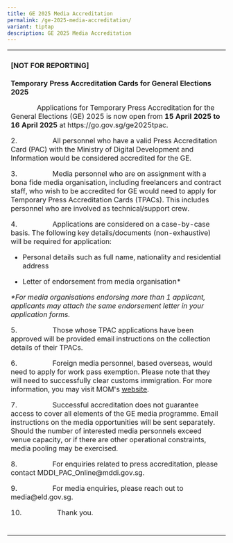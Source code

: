 ```yaml
---
title: GE 2025 Media Accreditation
permalink: /ge-2025-media-accreditation/
variant: tiptap
description: GE 2025 Media Accreditation
---
```

<table style="minWidth: 25px">
<colgroup>
<col>
</colgroup>
<tbody>
<tr>
<td rowspan="1" colspan="1">
<h4><strong>[NOT FOR REPORTING]</strong></h4>
<p></p>
<p><strong>Temporary Press Accreditation Cards for General Elections 2025</strong>
</p>
<p></p>
<p>&nbsp;&nbsp;&nbsp;&nbsp;&nbsp;&nbsp;&nbsp;&nbsp;&nbsp;&nbsp;&nbsp;&nbsp;&nbsp;
Applications for Temporary Press Accreditation for the General Elections
(GE) 2025 is now open from <strong>15 April 2025 to 16 April 2025</strong> at
<a rel="noopener noreferrer nofollow" target="_blank">https://go.gov.sg/ge2025tpac</a>.&nbsp;&nbsp;</p>
<p>2.&nbsp;&nbsp;&nbsp;&nbsp;&nbsp;&nbsp;&nbsp;&nbsp;&nbsp;&nbsp;&nbsp;&nbsp;&nbsp;&nbsp;&nbsp;&nbsp;&nbsp;&nbsp;
All personnel who have a valid Press Accreditation Card (PAC) with the
Ministry of Digital Development and Information would be considered accredited
for the GE.</p>
<p>3.&nbsp;&nbsp;&nbsp;&nbsp;&nbsp;&nbsp;&nbsp;&nbsp;&nbsp;&nbsp;&nbsp;&nbsp;&nbsp;&nbsp;&nbsp;&nbsp;&nbsp;&nbsp;
Media personnel who are on assignment with a bona fide media organisation,
including freelancers and contract staff, who wish to be accredited for
GE would need to apply for Temporary Press Accreditation Cards (TPACs).
This includes personnel who are involved as technical/support crew.</p>
<p>4.&nbsp;&nbsp;&nbsp;&nbsp;&nbsp;&nbsp;&nbsp;&nbsp;&nbsp;&nbsp;&nbsp;&nbsp;&nbsp;&nbsp;&nbsp;&nbsp;&nbsp;&nbsp;
Applications are considered on a case-by-case basis. The following key
details/documents (non-exhaustive) will be required for application:</p>
<ul data-tight="true" class="tight">
<li>
<p>Personal details such as full name, nationality and residential address</p>
</li>
<li>
<p>Letter of endorsement from media organisation*</p>
</li>
</ul>
<p><em>*For media organisations endorsing more than 1 applicant, applicants may attach the same endorsement letter in your application forms.</em>
</p>
<p></p>
<p>5.&nbsp;&nbsp;&nbsp;&nbsp;&nbsp;&nbsp;&nbsp;&nbsp;&nbsp;&nbsp;&nbsp;&nbsp;&nbsp;&nbsp;&nbsp;&nbsp;&nbsp;&nbsp;
Those whose TPAC applications have been approved will be provided email
instructions on the collection details of their TPACs.</p>
<p>6.&nbsp;&nbsp;&nbsp;&nbsp;&nbsp;&nbsp;&nbsp;&nbsp;&nbsp;&nbsp;&nbsp;&nbsp;&nbsp;&nbsp;&nbsp;&nbsp;&nbsp;&nbsp;
Foreign media personnel, based overseas, would need to apply for work pass
exemption. Please note that they will need to successfully clear customs
immigration. For more information, you may visit MOM's <a href="https://www.mom.gov.sg/passes-and-permits/work-pass-exempt-activities" rel="noopener nofollow" target="_blank">website</a>.</p>
<p>7.&nbsp;&nbsp;&nbsp;&nbsp;&nbsp;&nbsp;&nbsp;&nbsp;&nbsp;&nbsp;&nbsp;&nbsp;&nbsp;&nbsp;&nbsp;&nbsp;&nbsp;&nbsp;
Successful accreditation does not guarantee access to cover all elements
of the GE media programme. Email instructions on the media opportunities
will be sent separately. Should the number of interested media personnels
exceed venue capacity, or if there are other operational constraints, media
pooling may be exercised.</p>
<p>8.&nbsp;&nbsp;&nbsp;&nbsp;&nbsp;&nbsp;&nbsp;&nbsp;&nbsp;&nbsp;&nbsp;&nbsp;&nbsp;&nbsp;&nbsp;&nbsp;&nbsp;&nbsp;
For enquiries related to press accreditation, please contact <a rel="noopener noreferrer nofollow" target="_blank">MDDI_PAC_Online@mddi.gov.sg</a>.</p>
<p>9.&nbsp;&nbsp;&nbsp;&nbsp;&nbsp;&nbsp;&nbsp;&nbsp;&nbsp;&nbsp;&nbsp;&nbsp;&nbsp;&nbsp;&nbsp;&nbsp;&nbsp;&nbsp;
For media enquiries, please reach out to <a rel="noopener noreferrer nofollow" target="_blank">media@eld.gov.sg</a>.</p>
<p>10.&nbsp;&nbsp;&nbsp;&nbsp;&nbsp;&nbsp;&nbsp;&nbsp;&nbsp;&nbsp;&nbsp;&nbsp;&nbsp;&nbsp;&nbsp;&nbsp;&nbsp;&nbsp;
Thank you.</p>
</td>
</tr>
<tr>
<td rowspan="1" colspan="1">
<p></p>
</td>
</tr>
</tbody>
</table>
<p></p>